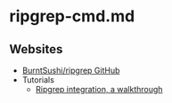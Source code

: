 # ripgrep-cmd.md

## Websites

* [BurntSushi/ripgrep GitHub](https://github.com/BurntSushi/ripgrep)
* Tutorials
  * [Ripgrep integration, a walkthrough](https://junegunn.github.io/fzf/tips/ripgrep-integration/)
  